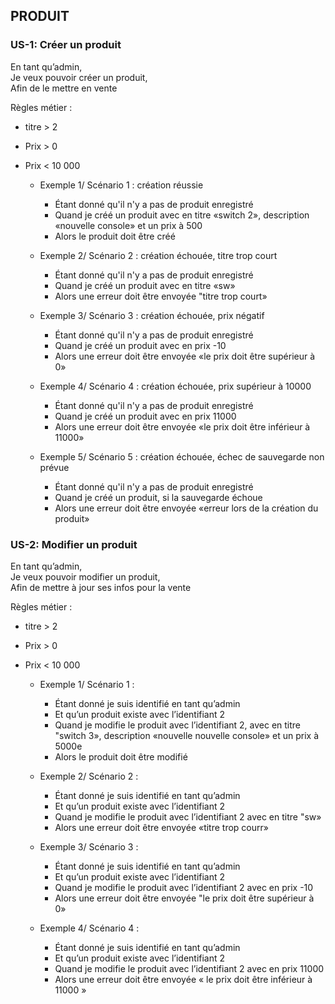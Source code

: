 ## PRODUIT

### US-1: Créer un produit

En tant qu’admin,  
Je veux pouvoir créer un produit,  
Afin de le mettre en vente

Règles métier :
- titre > 2
- Prix > 0
- Prix < 10 000

    - Exemple 1/ Scénario 1 : création réussie
        - Étant donné qu'il n'y a pas de produit enregistré
        - Quand je créé un produit avec en titre «switch 2», description «nouvelle console» et un prix à 500
        - Alors le produit doit être créé

    - Exemple 2/ Scénario 2 : création échouée, titre trop court
        - Étant donné qu'il n'y a pas de produit enregistré
        - Quand je créé un produit avec en titre «sw»
        - Alors une erreur doit être envoyée "titre trop court»

    - Exemple 3/ Scénario 3 : création échouée, prix négatif
        - Étant donné qu'il n'y a pas de produit enregistré
        - Quand je créé un produit avec en prix -10
        - Alors une erreur doit être envoyée «le prix doit être supérieur à 0»

    - Exemple 4/ Scénario 4 : création échouée, prix supérieur à 10000 
        - Étant donné qu'il n'y a pas de produit enregistré
        - Quand je créé un produit avec en prix 11000
        - Alors une erreur doit être envoyée «le prix doit être inférieur à 11000»
    - Exemple 5/ Scénario 5 : création échouée, échec de sauvegarde non prévue
      - Étant donné qu'il n'y a pas de produit enregistré
      - Quand je créé un produit, si la sauvegarde échoue
      - Alors une erreur doit être envoyée «erreur lors de la création du produit»


### US-2: Modifier un produit


En tant qu’admin,  
Je veux pouvoir modifier un produit,  
Afin de mettre à jour ses infos pour la vente

Règles métier :
- titre > 2
- Prix > 0
- Prix < 10 000

    - Exemple 1/ Scénario 1 :
        - Étant donné je suis identifié en tant qu’admin
        - Et qu’un produit existe avec l’identifiant 2
        - Quand je modifie le produit avec l’identifiant 2, avec en titre "switch 3», description «nouvelle nouvelle console» et un prix à 5000e
        - Alors le produit doit être modifié

    - Exemple 2/ Scénario 2 :
        - Étant donné je suis identifié en tant qu’admin
        - Et qu’un produit existe avec l’identifiant 2
        - Quand je modifie le produit avec l’identifiant 2 avec en titre "sw»
        - Alors une erreur doit être envoyée «titre trop courr»

    - Exemple 3/ Scénario 3 :
        - Étant donné je suis identifié en tant qu’admin
        - Et qu’un produit existe avec l’identifiant 2
        - Quand je modifie le produit avec l’identifiant 2 avec en prix -10
        - Alors une erreur doit être envoyée "le prix doit être supérieur à 0»

    - Exemple 4/ Scénario 4 :
        - Étant donné je suis identifié en tant qu’admin
        - Et qu’un produit existe avec l’identifiant 2
        - Quand je modifie le produit avec l’identifiant 2 avec en prix 11000
        - Alors une erreur doit être envoyée « le prix doit être inférieur à 11000 »